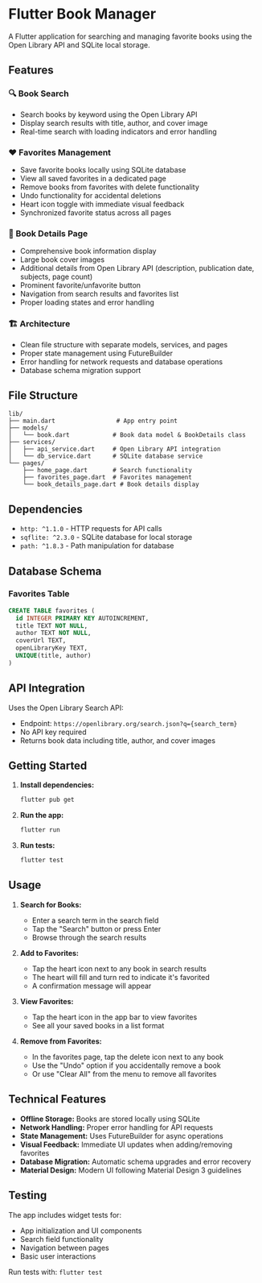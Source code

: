 # Flutter Book Manager

A Flutter application for searching and managing favorite books using the Open Library API and SQLite local storage.

## Features

### 🔍 Book Search

- Search books by keyword using the Open Library API
- Display search results with title, author, and cover image
- Real-time search with loading indicators and error handling

### ❤️ Favorites Management

- Save favorite books locally using SQLite database
- View all saved favorites in a dedicated page
- Remove books from favorites with delete functionality
- Undo functionality for accidental deletions
- Heart icon toggle with immediate visual feedback
- Synchronized favorite status across all pages

### 📖 Book Details Page

- Comprehensive book information display
- Large book cover images
- Additional details from Open Library API (description, publication date, subjects, page count)
- Prominent favorite/unfavorite button
- Navigation from search results and favorites list
- Proper loading states and error handling

### 🏗️ Architecture

- Clean file structure with separate models, services, and pages
- Proper state management using FutureBuilder
- Error handling for network requests and database operations
- Database schema migration support

## File Structure

```
lib/
├── main.dart                 # App entry point
├── models/
│   └── book.dart            # Book data model & BookDetails class
├── services/
│   ├── api_service.dart     # Open Library API integration
│   └── db_service.dart      # SQLite database service
└── pages/
    ├── home_page.dart       # Search functionality
    ├── favorites_page.dart  # Favorites management
    └── book_details_page.dart # Book details display
```

## Dependencies

- `http: ^1.1.0` - HTTP requests for API calls
- `sqflite: ^2.3.0` - SQLite database for local storage
- `path: ^1.8.3` - Path manipulation for database

## Database Schema

### Favorites Table

```sql
CREATE TABLE favorites (
  id INTEGER PRIMARY KEY AUTOINCREMENT,
  title TEXT NOT NULL,
  author TEXT NOT NULL,
  coverUrl TEXT,
  openLibraryKey TEXT,
  UNIQUE(title, author)
)
```

## API Integration

Uses the Open Library Search API:

- Endpoint: `https://openlibrary.org/search.json?q={search_term}`
- No API key required
- Returns book data including title, author, and cover images

## Getting Started

1. **Install dependencies:**

   ```bash
   flutter pub get
   ```

2. **Run the app:**

   ```bash
   flutter run
   ```

3. **Run tests:**
   ```bash
   flutter test
   ```

## Usage

1. **Search for Books:**

   - Enter a search term in the search field
   - Tap the "Search" button or press Enter
   - Browse through the search results

2. **Add to Favorites:**

   - Tap the heart icon next to any book in search results
   - The heart will fill and turn red to indicate it's favorited
   - A confirmation message will appear

3. **View Favorites:**

   - Tap the heart icon in the app bar to view favorites
   - See all your saved books in a list format

4. **Remove from Favorites:**
   - In the favorites page, tap the delete icon next to any book
   - Use the "Undo" option if you accidentally remove a book
   - Or use "Clear All" from the menu to remove all favorites

## Technical Features

- **Offline Storage:** Books are stored locally using SQLite
- **Network Handling:** Proper error handling for API requests
- **State Management:** Uses FutureBuilder for async operations
- **Visual Feedback:** Immediate UI updates when adding/removing favorites
- **Database Migration:** Automatic schema upgrades and error recovery
- **Material Design:** Modern UI following Material Design 3 guidelines

## Testing

The app includes widget tests for:

- App initialization and UI components
- Search field functionality
- Navigation between pages
- Basic user interactions

Run tests with: `flutter test`